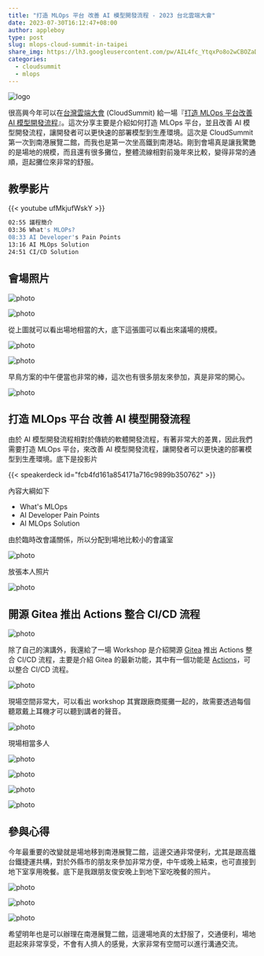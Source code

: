 ```yaml
---
title: "打造 MLOps 平台 改善 AI 模型開發流程 - 2023 台北雲端大會"
date: 2023-07-30T16:12:47+08:00
author: appleboy
type: post
slug: mlops-cloud-summit-in-taipei
share_img: https://lh3.googleusercontent.com/pw/AIL4fc_YtqxPo8o2wCBOZaD3TvhLdNVtpDjPqRIQYEbbMbFPFsaCjFtAFN7o6MmFZMfhTKEvlEUQ565rY4JTg0xkgAnRjreCMstTfsfk62NTzlmRw5IwPAisadyIi94In1uk-wwjxuzKkqYwAgyYoj9UhbRSuA=w1375-h918-s-no?authuser=0
categories:
  - cloudsummit
  - mlops
---
```


![logo](https://lh3.googleusercontent.com/pw/AIL4fc_YtqxPo8o2wCBOZaD3TvhLdNVtpDjPqRIQYEbbMbFPFsaCjFtAFN7o6MmFZMfhTKEvlEUQ565rY4JTg0xkgAnRjreCMstTfsfk62NTzlmRw5IwPAisadyIi94In1uk-wwjxuzKkqYwAgyYoj9UhbRSuA=w1375-h918-s-no?authuser=0)

很高興今年可以在[台灣雲端大會][1] (CloudSummit) 給一場『[打造 MLOps 平台改善 AI 模型開發流程][2]』。這次分享主要是介紹如何打造 MLOps 平台，並且改善 AI 模型開發流程，讓開發者可以更快速的部署模型到生產環境。這次是 CloudSummit 第一次到南港展覽二館，而我也是第一次坐高鐵到南港站。剛到會場真是讓我驚艷的是場地的規模，而且還有很多攤位，整體流線相對前幾年來比較，變得非常的通順，逛起攤位來非常的舒服。

[1]:https://cloudsummit.ithome.com.tw/
[2]:https://cloudsummit.ithome.com.tw/2023/session-page/1991

<!--more-->

## 教學影片

{{< youtube ufMkjufWskY >}}

```sh
02:55 議程簡介
03:36 What's MLOPs?
08:33 AI Developer's Pain Points
13:16 AI MLOps Solution
24:51 CI/CD Solution
```

## 會場照片

![photo](https://lh3.googleusercontent.com/pw/AIL4fc8SbJgDPFw7eCixJZJIbZ8R2VmW-IkrqjRhr1awp3eYL1MNlFId5uBKQj8QJJN1NUBPEe9F_Hbm08vn04nOuHg_WT0lBz05UjDzSQsGMFRMitUJr0Vo9R2F4HbiC7-mm8nGigz3a8kLhulLurbJ63L89A=w689-h918-s-no?authuser=0)

![photo](https://lh3.googleusercontent.com/pw/AIL4fc9JwxIIOu-yHcGMxQfxbMgNaH2uFKq8BWWvgNvHMfIpS_sKBVuMyFXUmAunBwBTSX_i5oigVWx9P2qPKyq5Rg9gSgUwFYGbHCpyyxlIWYcmWvI9tNfqvx2ji2EEgNsS3tHn5eZnY4e2krDKjFBBEytDYQ=w689-h918-s-no?authuser=0)

從上圖就可以看出場地相當的大，底下這張圖可以看出來議場的規模。

![photo](https://lh3.googleusercontent.com/pw/AIL4fc9ULytxG6PLe2u5J6c2zTmE1kgl7Hk_4Pd8wE91g3F00hjMhfvXyw7-DLa5VC_mTa5Xo_gC1KLGDApMoQwce1AzXfGa3bEHQm7Aeldf9TVO1GoT0sVCK7WbtIiK6lxjJLG821nPYIK5oziZP4I4AGWmPQ=w689-h918-s-no?authuser=0)

![photo](https://lh3.googleusercontent.com/pw/AIL4fc9R_I34fqdqf24UvLmM3sz7rtZQ4ikGBst3qp2sYckUBPITox2h1eqz9NW2xcSvpJZ6Mv0CA73PrS3h2cQcDkoKfR4IrZ8heYWf2gHkcqyrEMXPhlq_v2FiY-HmZqEHa7n_iQL5A8k3pqwEC6DvAHFP_A=w1224-h918-s-no?authuser=0)

早鳥方案的中午便當也非常的棒，這次也有很多朋友來參加，真是非常的開心。

![photo](https://lh3.googleusercontent.com/pw/AIL4fc96A58ll0refoIlwIBfYAMYBIVohR5vL33_Fa_Gj4tPEEgu6uS22FkTDJpniqh_4FhnXWORtomjuJiZDH3GHjgbEJ9rBumWXL9pRtg3KwkklWBYAY_mRFqwNDg3ryfYJmKl_sxObOFEMJUqOBn_mOrFLA=w689-h918-s-no?authuser=0)

## 打造 MLOps 平台 改善 AI 模型開發流程

由於 AI 模型開發流程相對於傳統的軟體開發流程，有著非常大的差異，因此我們需要打造 MLOps 平台，來改善 AI 模型開發流程，讓開發者可以更快速的部署模型到生產環境。底下是投影片

{{< speakerdeck id="fcb4fd161a854171a716c9899b350762" >}}

內容大綱如下

* What's MLOps
* AI Developer Pain Points
* AI MLOps Solution

由於臨時改會議關係，所以分配到場地比較小的會議室

![photo](https://lh3.googleusercontent.com/pw/AIL4fc89re2dqstIoeU5pnAIxFZyUI2qXFACGerG3urWBkHgLOhZ74Al0y34U5ph5WJazBYGcAFUu5isEBuaUVajiJg0y_brAMmVI_odT9ZCioQ2iecHcvmlACGF9P1lgtBRoMahkDLUrw1grvai1J8nBddLnQ=w1375-h918-s-no?authuser=0)

放張本人照片

![photo](https://lh3.googleusercontent.com/pw/AIL4fc9xrx8Cm7HazlHlY2to4sAo7Lr_WUPA9IVgLePNdHe5en9zPL-H5Khk-iD3d_AE1t8EDP0LKmD4todZQJ3uKnW6CTkBBqCUwMyL7UeWyQsa0LAmel-WzJbHs_CpDzl-wSHwP6z6hz_cX0l1k-nsFKsu3A=w1375-h918-s-no?authuser=0)

## 開源 Gitea 推出 Actions 整合 CI/CD 流程

![photo](https://lh3.googleusercontent.com/pw/AIL4fc_ZfCMmv0SpjynZyAKTKsRDkNwUGjQzpu_zfe_u7EbjmJ1ap1knT6TrQUDUDyIrrUW4WVhyrr2hYKTH_WDMzPS6IUj_xC-GI-R29Nah3Tub6RSlfyBV6moSP9RPjBahLkF-nUvmEKlGBhfF9PY7kEo0Sw=w1375-h918-s-no?authuser=0)

除了自己的演講外，我還給了一場 Workshop 是介紹開源 [Gitea][3] 推出 Actions 整合 CI/CD 流程，主要是介紹 Gitea 的最新功能，其中有一個功能是 [Actions][4]，可以整合 CI/CD 流程。

![photo](https://lh3.googleusercontent.com/pw/AIL4fc_6B3_XHgko4JeIvEpjTMrvHEby9EczIk4YSgrPC-l2iad_ltmUkSMKTEIUDHiBA-aqf7m4QQu9nh595XsOcjXzLDVTfZveipNpQfXASmmGabyJgU80iySVGONdBw1ifUCekJ5xIKp3hsGPPq96loHV5A=w1375-h918-s-no?authuser=0)

現場空間非常大，可以看出 workshop 其實跟廠商擺攤一起的，故需要透過每個聽眾戴上耳機才可以聽到講者的聲音。

![photo](https://lh3.googleusercontent.com/pw/AIL4fc__ViX_PTDQOp2zs9iFDK_sJdwsvQLw2LJmzQcP_Rxw5PGtAytb4CU0WmoqowJmwbmjj9TCAHOrDklCiv5_XSw6Zbd6_dhm4XOF_3cuUkeHhzZbao1-qftn0olTnwl6I1-nZuARRjTC4ka-ZNaoK34BrQ=w1375-h918-s-no?authuser=0)

現場相當多人

![photo](https://lh3.googleusercontent.com/pw/AIL4fc_z3I3PVdQ0SmavpImxdPPnW3JuGpqPnXtrnubMPvCCPHxd-t1Xb4MUddxx-WrDiDJFcrOGJV65HbTHjKwpmK8gYHiW1_A20j391shdGScaPTvbwH7CYR0Fd8ETf0I8yM1KDCdl2lmXhOse0InvldW2TQ=w1375-h918-s-no?authuser=0)

![photo](https://lh3.googleusercontent.com/pw/AIL4fc8bS6tP-tCupMppzAI8zBVysdekwh5qxdFha_sTIFC7-HUZ4hOokhJGooafEZQ-WPwV5DJXgXLn9Zk0AsRQzC4NVjK6t4tZ8CBIwgXSx7xAJENO9QmFh2C0fwwFLHqPy1Ad-Sy1fKbTfsz8Xkdp8n4LeA=w1375-h918-s-no?authuser=0)

![photo](https://lh3.googleusercontent.com/pw/AIL4fc9U2-exab8Tq10S4UlieY8lu24_q7zrk6R4gmDSc7EL4FRnE-RJtAU1b9ULIpA-mVvcALxsJEM3zVN8hBURfTa1wgmk8ebZQ-wC6rlYXuyThghG_4km7LYmTvIl2ySSTLTEw97ExLkHYUo0MC0iS_eiIg=w1377-h918-s-no?authuser=0)

![photo](https://lh3.googleusercontent.com/pw/AIL4fc8F9sAnlPXj9SxYdGgNAQcfcL9i9vjvNin4kkhrrlmKOqWGGV6vljOzZiEN4gOUlByjLJZnXvQ0sM5TG2il1Un68Kj58uoovpSnPK7cfrkHOPWqr9uPNgL3i1zrjsEO6PJx2F_hfzHAesss0MqqF2dSqg=w1224-h918-s-no?authuser=0)

[3]:https://about.gitea.com/
[4]:https://docs.gitea.com/usage/actions/overview

## 參與心得

今年最重要的改變就是場地移到南港展覽二館，這邊交通非常便利，尤其是跟高鐵台鐵捷運共構，對於外縣市的朋友來參加非常方便，中午或晚上結束，也可直接到地下室享用晚餐。底下是我跟朋友俊安晚上到地下室吃晚餐的照片。

![photo](https://lh3.googleusercontent.com/pw/AIL4fc-p-ztmIwewJ3I92OdauGv83OriQG5ETUdyQt5OKpV0oSTwnXX4KbkPJr3o5OIIFBHA9EB3V9BXQebW2FSHknl2fx6KzFWSTezfRgJ_5s0qRj_U-v3YRdg08RANFTnTYB-Z9xzCDtNOPsw56i0n80sPug=w1224-h918-s-no?authuser=0)

![photo](https://lh3.googleusercontent.com/pw/AIL4fc8zLOF_8114b4Ql-vm3XiuvmTEqCcyzGf2Wm3TCOp5nDqEUfHuOGW-wpOgIiCiYRQL8Ol6dsgkzdVhkwLLFjCVkRnVuJKpZwQazC9HN6O93GaYfOuajvC0GVSpLumZh_QVSOgUmnDZ0Hm5VYM4n-B6e0A=w1224-h918-s-no?authuser=0)

![photo](https://lh3.googleusercontent.com/pw/AIL4fc9AefEAJzYkRhZpaBXvfywR_TcHGTSocDF0BwMT1Yna24q-ZF2mDwtMlR2q8PWleTvQG12O3gy6G6c7sVzuviNHByuz5ZGDAntGiTrW9Ga8tPCcEXyazM6BU9JZzkL1Y1Hix_Qz6s7742y3Mun4_yhTIw=w1224-h918-s-no?authuser=0)

希望明年也是可以辦理在南港展覽二館，這邊場地真的太舒服了，交通便利，場地逛起來非常享受，不會有人擠人的感覺，大家非常有空間可以進行溝通交流。
